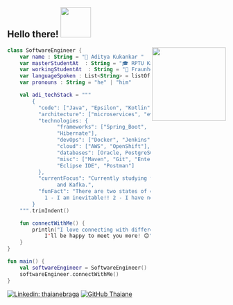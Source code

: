 <h2>  Hello there!  <img src="https://media.giphy.com/media/v1.Y2lkPTc5MGI3NjExb3FhMml2cXc0YW1tbmlkeGkxdnhzYW16eWJ4cTYwdWVldzNxdXN3bCZlcD12MV9pbnRlcm5hbF9naWZfYnlfaWQmY3Q9cw/69bK4OX5RcklWMM69Z/giphy.gif" width="70"> </h2>

<img align='right' src="https://media.giphy.com/media/v1.Y2lkPTc5MGI3NjExNmJ3ZmNucTkzbmxnNjZ0cWQ4ZThnNnZiY3dsY211cHVhcWVjenU3cCZlcD12MV9pbnRlcm5hbF9naWZfYnlfaWQmY3Q9cw/QTfX9Ejfra3ZmNxh6B/giphy.gif" width="170">

```kotlin
class SoftwareEngineer {
    var name : String = "👋 Aditya Kukankar "
    var masterStudentAt  : String = "🎓 RPTU Kaiserslautern-Landau" 
    var workingStudentAt  : String = "💼 Fraunhofer IESE"
    var languageSpoken : List<String> = listOf("ak_ENG", "ak_DE")
    var pronouns : String = "he" | "him"  

    val adi_techStack = """
        {
          "code": ["Java", "Epsilon", "Kotlin", "C#", "JavaScript", "Graphql", "SQL", "YAML"],
          "architecture": ["microservices", "event-driven", "DDD", "CQRS", "SOA"],
          "technologies: {
                "frameworks": ["Spring_Boot", "Apache_Thrift", "JavaFX", "ActiveMQ", "Mockito",
				"Hibernate"],
                "devOps": ["Docker", "Jenkins", "Consul", "ELK", "AppDynamics"],
                "cloud": ["AWS", "OpenShift"],
                "databases": [Oracle, PostgreSQL, MongoDB, "MySql"],
                "misc": ["Maven", "Git", "Enterprise_Architect", "Liquibase", "IntelliJ IDEA",
				"Eclipse IDE", "Postman"]
          },
          "currentFocus": "Currently studying for AWS certifications and learning Go, Kotlin
				and Kafka.",
          "funFact": "There are two states of every programmer:
			1 - I am inevitable!! 2 - I have no idea what I am doing."
        }
    """.trimIndent()

    fun connectWithMe() {
        println("I love connecting with different people so if you want to say hi,
			I'll be happy to meet you more! 😊")
    }
}

fun main() {
    val softwareEngineer = SoftwareEngineer()
    softwareEngineer.connectWithMe()
}
```

[![Linkedin: thaianebraga](https://img.shields.io/badge/-adityakukankar-blue?style=flat-square&logo=Linkedin&logoColor=white&link=https://www.linkedin.com/in/adityakukankar/)](https://www.linkedin.com/in/adityakukankar/)
[![GitHub Thaiane](https://img.shields.io/github/followers/adityakukankar?label=follow&style=social)](https://github.com/adityakukankar)

